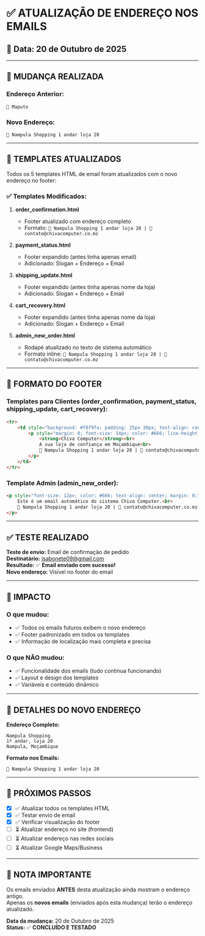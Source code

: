 # ✅ ATUALIZAÇÃO DE ENDEREÇO NOS EMAILS

## 📅 Data: 20 de Outubro de 2025

---

## 🔄 MUDANÇA REALIZADA

### Endereço Anterior:
```
📍 Maputo
```

### Novo Endereço:
```
📍 Nampula Shopping 1 andar loja 20
```

---

## 📧 TEMPLATES ATUALIZADOS

Todos os 5 templates HTML de email foram atualizados com o novo endereço no footer:

### ✅ Templates Modificados:

1. **order_confirmation.html**
   - Footer atualizado com endereço completo
   - Formato: `📍 Nampula Shopping 1 andar loja 20 | 📧 contato@chivacomputer.co.mz`

2. **payment_status.html**
   - Footer expandido (antes tinha apenas email)
   - Adicionado: Slogan + Endereço + Email

3. **shipping_update.html**
   - Footer expandido (antes tinha apenas nome da loja)
   - Adicionado: Slogan + Endereço + Email

4. **cart_recovery.html**
   - Footer expandido (antes tinha apenas nome da loja)
   - Adicionado: Slogan + Endereço + Email

5. **admin_new_order.html**
   - Rodapé atualizado no texto de sistema automático
   - Formato inline: `📍 Nampula Shopping 1 andar loja 20 | 📧 contato@chivacomputer.co.mz`

---

## 📝 FORMATO DO FOOTER

### Templates para Clientes (order_confirmation, payment_status, shipping_update, cart_recovery):

```html
<tr>
    <td style="background: #f8f9fa; padding: 25px 30px; text-align: center; border-top: 1px solid #e0e0e0;">
        <p style="margin: 0; font-size: 14px; color: #666; line-height: 1.8;">
            <strong>Chiva Computer</strong><br>
            A sua loja de confiança em Moçambique<br>
            📍 Nampula Shopping 1 andar loja 20 | 📧 contato@chivacomputer.co.mz
        </p>
    </td>
</tr>
```

### Template Admin (admin_new_order):

```html
<p style="font-size: 12px; color: #666; text-align: center; margin: 0;">
    Este é um email automático do sistema Chiva Computer.<br>
    📍 Nampula Shopping 1 andar loja 20 | 📧 contato@chivacomputer.co.mz
</p>
```

---

## ✅ TESTE REALIZADO

**Teste de envio:** Email de confirmação de pedido  
**Destinatário:** jsabonete09@gmail.com  
**Resultado:** ✅ **Email enviado com sucesso!**  
**Novo endereço:** Visível no footer do email

---

## 🎯 IMPACTO

### O que mudou:
- ✅ Todos os emails futuros exibem o novo endereço
- ✅ Footer padronizado em todos os templates
- ✅ Informação de localização mais completa e precisa

### O que NÃO mudou:
- ✅ Funcionalidade dos emails (tudo continua funcionando)
- ✅ Layout e design dos templates
- ✅ Variáveis e conteúdo dinâmico

---

## 📍 DETALHES DO NOVO ENDEREÇO

**Endereço Completo:**
```
Nampula Shopping
1º andar, loja 20
Nampula, Moçambique
```

**Formato nos Emails:**
```
📍 Nampula Shopping 1 andar loja 20
```

---

## 🚀 PRÓXIMOS PASSOS

- [x] ✅ Atualizar todos os templates HTML
- [x] ✅ Testar envio de email
- [x] ✅ Verificar visualização do footer
- [ ] ⏳ Atualizar endereço no site (frontend)
- [ ] ⏳ Atualizar endereço nas redes sociais
- [ ] ⏳ Atualizar Google Maps/Business

---

## 📌 NOTA IMPORTANTE

Os emails enviados **ANTES** desta atualização ainda mostram o endereço antigo.  
Apenas os **novos emails** (enviados após esta mudança) terão o endereço atualizado.

**Data da mudança:** 20 de Outubro de 2025  
**Status:** ✅ **CONCLUÍDO E TESTADO**

